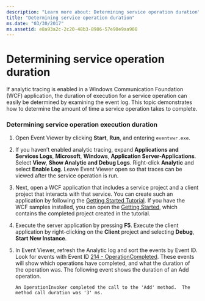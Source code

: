 ```yaml
---
description: "Learn more about: Determining service operation duration"
title: "Determining service operation duration"
ms.date: "03/30/2017"
ms.assetid: e8a93a2c-2c20-48b3-8986-57e90e9aa908
---
```

# Determining service operation duration

If analytic tracing is enabled in a Windows Communication Foundation (WCF) application, the duration of execution for a service operation can easily be determined by examining the event log.  This topic demonstrates how to determine the amount of time a service operation takes to complete.  
  
### Determining service operation execution duration  
  
1. Open Event Viewer by clicking **Start**, **Run**, and entering `eventvwr.exe`.  
  
2. If you haven’t enabled analytic tracing, expand **Applications and Services Logs**, **Microsoft**, **Windows**, **Application Server-Applications**. Select **View**, **Show Analytic and Debug Logs**. Right-click **Analytic** and select **Enable Log**. Leave Event Viewer open so that traces can be viewed after the service operation is run.  
  
3. Next, open a WCF application that includes a service project and a client project that interacts with that service.  You can create such an application by following the [Getting Started Tutorial](../../getting-started-tutorial.md).  If you have the WCF samples installed, you can open the [Getting Started](../../samples/getting-started-sample.md), which contains the completed project created in the tutorial.  
  
4. Execute the server application by pressing **F5**. Execute the client application by right-clicking on the **Client** project and selecting **Debug**, **Start New Instance**.  
  
5. In Event Viewer, refresh the Analytic log and sort the events by Event ID.  Look for events with Event ID [214 - OperationCompleted](214-operationcompleted.md).  These events will show which operations have completed, and what the duration of the operation was.  The following event shows the duration of an Add operation.  
  
    ```output  
    An OperationInvoker completed the call to the 'Add' method.  The method call duration was '3' ms.  
    ```
